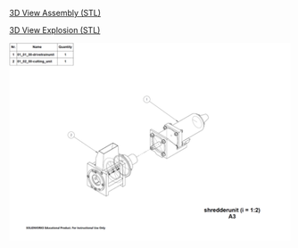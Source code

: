 [3D View Assembly (STL)](01_00_00-shredderunit.STL)

[3D View Explosion (STL)](01_00_00-shredderunit(explosion).STL)

![here](../../Explosionsdarstellungen/01_00_00-shredderunit(explosion).png)
